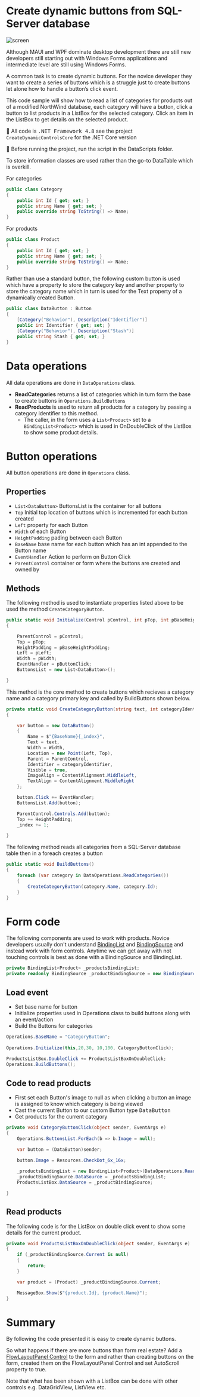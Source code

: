 ﻿# Create dynamic buttons from SQL-Server database

![screen](assets/screenShot.png)

Although MAUI and WPF dominate desktop development there are still new developers still starting out with Windows Forms applications and intermediate level are still using Windows Forms.

A common task is to create dynamic buttons. For the novice developer they want to create a series of buttons which is a struggle just to create buttons let alone how to handle a button’s click event.

This code sample will show how to read a list of categories for products out of a modified NorthWind database, each category will have a button, click a button to list products in a ListBox for the selected category. Click an item in the ListBox to get details on the selected product.

:beginner: All code is <kbd>.NET Framework 4.8</kbd> see the project `CreateDynamicControlsCore` for the .NET Core version

:beginner: Before running the project, run the script in the DataScripts folder.

To store information classes are used rather than the go-to DataTable which is overkill.

For categories

```csharp
public class Category
{
    public int Id { get; set; }
    public string Name { get; set; }
    public override string ToString() => Name;
}
```

For products

```csharp
public class Product
{
    public int Id { get; set; }
    public string Name { get; set; }
    public override string ToString() => Name;
}
```

Rather than use a standard button, the following custom button is used which have a property to store the category key and another property to store the category name which in turn is used for the Text property of a dynamically created Button.

```csharp
public class DataButton : Button
{
    [Category("Behavior"), Description("Identifier")]
    public int Identifier { get; set; }
    [Category("Behavior"), Description("Stash")]
    public string Stash { get; set; }
}
```

# Data operations

All data operations are done in `DataOperations` class.

- **ReadCategories** returns a list of categories which in turn form the base to create buttons in `Operations.BuildButtons`
- **ReadProducts** is used to return all products for a category by passing a category identifier to this method.
    - The caller, in the form uses a `List<Product>` set to a `BindingList<Product>` which is used in OnDoubleClick of the ListBox to show some product details.

# Button operations

All button operations are done in `Operations` class.

## Properties

- `List<DataButton>` ButtonsList is the container for all buttons
- `Top` Initial top location of buttons which is incremented for each button created
- `Left` property for each Button
- `Width` of each Button
- `HeightPadding` pading between each Button
- `BaseName` base name for each button which has an int appended to the Button name
- `EventHandler` Action to perform on Button Click
- `ParentControl` container or form where the buttons are created and owned by

## Methods

The following method is used to instantiate properties listed above to be used the method `CreateCategoryButton`.

```csharp
public static void Initialize(Control pControl, int pTop, int pBaseHeightPadding, int pLeft, int pWidth, EventHandler pButtonClick)
{

    ParentControl = pControl;
    Top = pTop;
    HeightPadding = pBaseHeightPadding;
    Left = pLeft;
    Width = pWidth;
    EventHandler = pButtonClick;
    ButtonsList = new List<DataButton>();

}
```

This method is the core method to create buttons which recieves a category name and a category primary key and called by BuildButtons shown below.

```csharp
private static void CreateCategoryButton(string text, int categoryIdentifier)
{

    var button = new DataButton()
    {
        Name = $"{BaseName}{_index}",
        Text = text,
        Width = Width,
        Location = new Point(Left, Top),
        Parent = ParentControl,
        Identifier = categoryIdentifier,
        Visible = true,
        ImageAlign = ContentAlignment.MiddleLeft,
        TextAlign = ContentAlignment.MiddleRight
    };

    button.Click += EventHandler;
    ButtonsList.Add(button);

    ParentControl.Controls.Add(button);
    Top += HeightPadding;
    _index += 1;

}
```

The following method reads all categories from a SQL-Server database table then in a foreach creates a button

```csharp
public static void BuildButtons()
{
    foreach (var category in DataOperations.ReadCategories())
    {
        CreateCategoryButton(category.Name, category.Id);
    }
}
```

# Form code

The following components are used to work with products. Novice developers usually don't understand [BindingList](https://learn.microsoft.com/en-us/dotnet/api/system.componentmodel.bindinglist-1?view=net-7.0) and [BindingSource](https://learn.microsoft.com/en-us/dotnet/api/system.windows.forms.bindingsource?view=windowsdesktop-6.0) and instead work with form controls. Anytime we can get away with not touching controls is best as done with a BindingSource and BindingList.

```csharp
private BindingList<Product> _productsBindingList;
private readonly BindingSource _productBindingSource = new BindingSource();
```

## Load event

- Set base name for button
- Initialize properties used in Operations class to build buttons along with an event/action
- Build the Buttons for categories

```csharp
Operations.BaseName = "CategoryButton";
            
Operations.Initialize(this,20,30, 10,100, CategoryButtonClick);
            
ProductsListBox.DoubleClick += ProductsListBoxOnDoubleClick;
Operations.BuildButtons();
```

## Code to read products

- First set each Button's image to null as when clicking a button an image is assigned to know which category is being viewed
- Cast the current Button to our custom Button type <kbd>DataButton</kbd>
- Get products for the current category

```csharp
private void CategoryButtonClick(object sender, EventArgs e)
{
    Operations.ButtonsList.ForEach(b => b.Image = null);

    var button = (DataButton)sender;

    button.Image = Resources.CheckDot_6x_16x;
            
    _productsBindingList = new BindingList<Product>(DataOperations.ReadProducts(button.Identifier));
    _productBindingSource.DataSource = _productsBindingList;
    ProductsListBox.DataSource = _productBindingSource;

}
```

## Read products

The following code is for the ListBox on double click event to show some details for the current product.

```csharp
private void ProductsListBoxOnDoubleClick(object sender, EventArgs e)
{
    if (_productBindingSource.Current is null)
    {
        return;
    }

    var product = (Product) _productBindingSource.Current;

    MessageBox.Show($"{product.Id}, {product.Name}");
}
```

# Summary

By following the code presented it is easy to create dynamic buttons.

So what happens if there are more buttons than form real estate? Add a [FlowLayoutPanel Control](https://learn.microsoft.com/en-us/dotnet/desktop/winforms/controls/flowlayoutpanel-control-overview?view=netframeworkdesktop-4.8) to the form and rather than creating buttons on the form, created them on the FlowLayoutPanel Control and set AutoScroll property to true.

Note that what has been shown with a ListBox can be done with other controls e.g. DataGridView, ListView etc.










